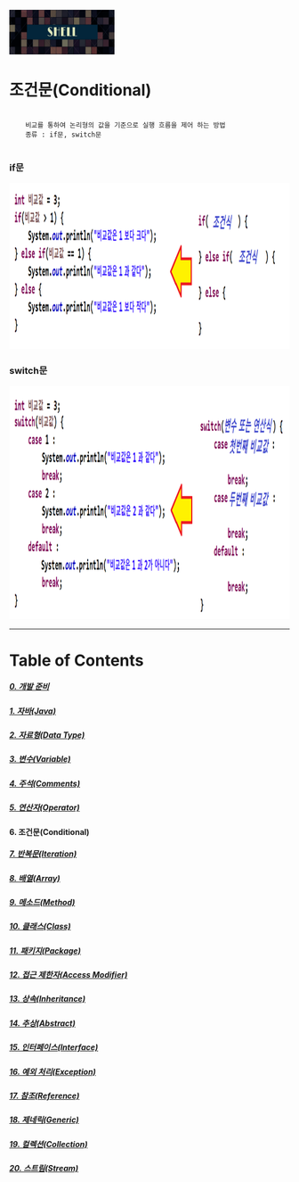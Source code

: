 <img src="../../../images/Untitled-1.jpg" width="189" height="80"></img>

# 조건문(Conditional)
<pre>
  <code>
	비교를 통하여 논리형의 값을 기준으로 실행 흐름을 제어 하는 방법
	종류 : if문, switch문
  </code>
</pre>

### if문
<img src="../../../images/Conditional_1.png" width="1222" height="298"></img>

### switch문
<img src="../../../images/Conditional_2.png" width="1222" height="418"></img>


----
# Table of Contents
##### [0. 개발 준비](../../../../../../)
##### [1. 자바(Java)](../java)
##### [2. 자료형(Data Type)](../datatype)
##### [3. 변수(Variable)](../variable)
##### [4. 주석(Comments)](../comments)
##### [5. 연산자(Operator)](../operator)
#### 6. 조건문(Conditional)
##### [7. 반복문(Iteration)](../iteration)
##### [8. 배열(Array)](../array)
##### [9. 메소드(Method)](../method)
##### [10. 클래스(Class)](../classes)
##### [11. 패키지(Package)](../packages)
##### [12. 접근 제한자(Access Modifier)](../accessmodifier)
##### [13. 상속(Inheritance)](../inheritance)
##### [14. 추상(Abstract)](../abstracts)
##### [15. 인터페이스(Interface)](../interfaces)
##### [16. 예외 처리(Exception)](../exceptions)
##### [17. 참조(Reference)](../references)
##### [18. 제네릭(Generic)](../generics)
##### [19. 컬렉션(Collection)](../collections)
##### [20. 스트림(Stream)](../streams)
